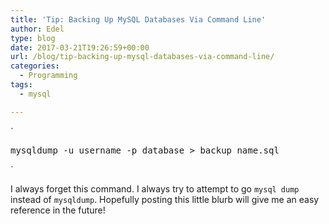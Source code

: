```yaml
---
title: 'Tip: Backing Up MySQL Databases Via Command Line'
author: Edel
type: blog
date: 2017-03-21T19:26:59+00:00
url: /blog/tip-backing-up-mysql-databases-via-command-line/
categories:
  - Programming
tags:
  - mysql

---
```

`</p>
<pre>mysqldump -u username -p database > backup_name.sql</pre>
<p>`

I always forget this command. I always try to attempt to go `mysql dump` instead of `mysqldump`. Hopefully posting this little blurb will give me an easy reference in the future!